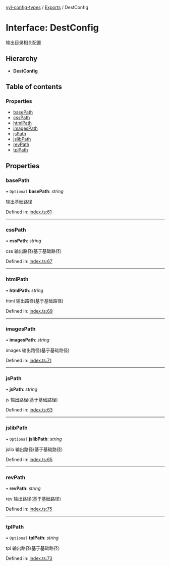 [yyl-config-types](../README.md) / [Exports](../modules.md) / DestConfig

# Interface: DestConfig

输出目录相关配置

## Hierarchy

* **DestConfig**

## Table of contents

### Properties

- [basePath](destconfig.md#basepath)
- [cssPath](destconfig.md#csspath)
- [htmlPath](destconfig.md#htmlpath)
- [imagesPath](destconfig.md#imagespath)
- [jsPath](destconfig.md#jspath)
- [jslibPath](destconfig.md#jslibpath)
- [revPath](destconfig.md#revpath)
- [tplPath](destconfig.md#tplpath)

## Properties

### basePath

• `Optional` **basePath**: *string*

输出基础路径

Defined in: [index.ts:61](https://github.com/jackness1208/yyl-config-types/blob/2c73d01/index.ts#L61)

___

### cssPath

• **cssPath**: *string*

css 输出路径(基于基础路径)

Defined in: [index.ts:67](https://github.com/jackness1208/yyl-config-types/blob/2c73d01/index.ts#L67)

___

### htmlPath

• **htmlPath**: *string*

html 输出路径(基于基础路径)

Defined in: [index.ts:69](https://github.com/jackness1208/yyl-config-types/blob/2c73d01/index.ts#L69)

___

### imagesPath

• **imagesPath**: *string*

images 输出路径(基于基础路径)

Defined in: [index.ts:71](https://github.com/jackness1208/yyl-config-types/blob/2c73d01/index.ts#L71)

___

### jsPath

• **jsPath**: *string*

js 输出路径(基于基础路径)

Defined in: [index.ts:63](https://github.com/jackness1208/yyl-config-types/blob/2c73d01/index.ts#L63)

___

### jslibPath

• `Optional` **jslibPath**: *string*

jslib 输出路径(基于基础路径)

Defined in: [index.ts:65](https://github.com/jackness1208/yyl-config-types/blob/2c73d01/index.ts#L65)

___

### revPath

• **revPath**: *string*

rev 输出路径(基于基础路径)

Defined in: [index.ts:75](https://github.com/jackness1208/yyl-config-types/blob/2c73d01/index.ts#L75)

___

### tplPath

• `Optional` **tplPath**: *string*

tpl 输出路径(基于基础路径)

Defined in: [index.ts:73](https://github.com/jackness1208/yyl-config-types/blob/2c73d01/index.ts#L73)
